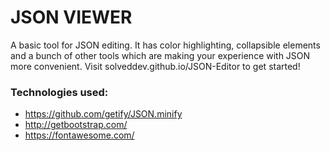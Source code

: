 # JSON VIEWER
A basic tool for JSON editing. It has color highlighting, collapsible elements and a bunch of other tools which are making your experience with JSON more convenient.
Visit solveddev.github.io/JSON-Editor to get started!


### Technologies used:
- https://github.com/getify/JSON.minify
- http://getbootstrap.com/
- https://fontawesome.com/